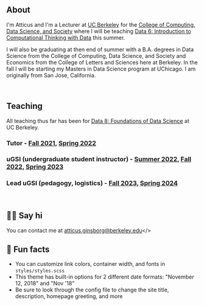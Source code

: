 ---
---

## About

I'm Atticus and I'm a Lecturer at [UC Berkeley](https://www.berkeley.edu/) for the [College of Computing, Data Science, and Society](https://cdss.berkeley.edu/) where I will be teaching [Data 6: Introduction to Computational Thinking with Data](https://data6.org/) this summer. 

I will also be graduating at then end of summer with a B.A. degrees in Data Science from the College of Computing, Data Science, and Society and Economics from the College of Letters and Sciences here at Berkeley. In the fall I will be starting my Masters in Data Science program at UChicago. I am originally from San Jose, California.

<br>

## Teaching
All teaching thus far has been for [Data 8: Foundations of Data Science](https://www.data8.org/) at UC Berkeley.
### Tutor - [Fall 2021](https://www.data8.org/fa21), [Spring 2022](https://www.data8.org/sp22)
### uGSI (undergraduate student instructor) - [Summer 2022](https://www.data8.org/su22), [Fall 2022](https://www.data8.org/fa22), [Spring 2023](https://www.data8.org/su23)
### Lead uGSI (pedagogy, logistics) - [Fall 2023](https://www.data8.org/fa23), [Spring 2024](https://www.data8.org/sp24)

<br> 

## 👋🏻 Say hi

You can contact me at <a>atticus.ginsborg@berkeley.edu</>

## 📠 Fun facts

- You can customize link colors, container width, and fonts in `styles/styles.scss`
- This theme has built-in options for 2 different date formats: "November 12, 2018" and "Nov '18"
- Be sure to look through the config file to change the site title, description, homepage greeting, and more
